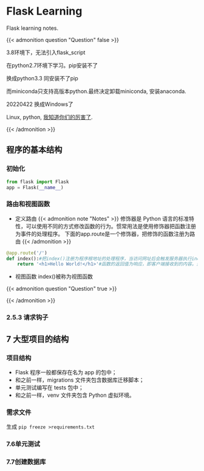 # Flask Learning

Flask learning notes.
<!--more-->

{{< admonition question "Question"  false >}}

3.8环境下，无法引入flask_script

在python2.7环境下学习。pip安装不了

换成python3.3 同安装不了pip

而miniconda只支持高版本python.最终决定卸载miniconda, 安装anaconda. 

20220422
换成Windows了

Linux,  python, [我知道你们的厉害了](../trouble-误删Ubuntu的python3).



{{< /admonition >}}

## 程序的基本结构
### 初始化
```python
from flask import Flask 
app = Flask(__name__)
```
### 路由和视图函数
- 定义路由
{{< admonition note "Notes" >}}
修饰器是 Python 语言的标准特性，可以使用不同的方式修改函数的行为。惯常用法是使用修饰器把函数注册为事件的处理程序。
下面的app.route是一个修饰器，把修饰的函数注册为路由
{{< /admonition >}}
```python
@app.route('/')
def index():#把index()注册为程序根地址的处理程序，当访问网址后会触发服务器执行index()
	return '<h1>Hello World!</h1>'#函数的返回值为响应，即客户端接收到的内容。当客户端是web服务器，响应就是显示给用户查看的内容

```
- 视图函数
index()被称为视图函数


{{< admonition question "Question"  true >}}

{{< /admonition >}}


### 2.5.3 请求钩子
## 7 大型项目的结构
### 项目结构
- Flask 程序一般都保存在名为 app 的包中；
- 和之前一样，migrations 文件夹包含数据库迁移脚本； 
- 单元测试编写在 tests 包中；
- 和之前一样，venv 文件夹包含 Python 虚拟环境。
### 需求文件
生成
`pip freeze >requirements.txt`
### 7.6单元测试
### 7.7创建数据库
